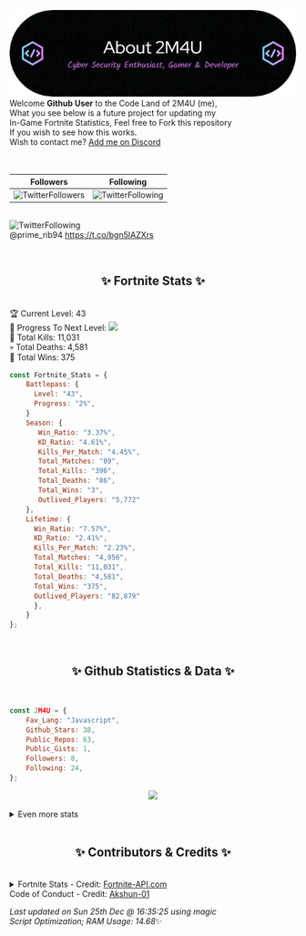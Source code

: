 
  ![Header](./src/github-banner.png)
  <br>
  Welcome **Github User** to the Code Land of 2M4U (me),<br>
  What you see below is a future project for updating my<br>
  In-Game Fortnite Statistics, Feel free to Fork this repository<br>
  If you wish to see how this works.
  <br>
  Wish to contact me? [Add me on Discord](https://tinyurl.com/addmeondiscord)
  <br><br>
  <br>
  
  | Followers  | Following |
  | ---------- |:---------:|
  | ![TwitterFollowers](https://img.shields.io/badge/Twitter%20Followers-85-blue)  | ![TwitterFollowing](https://img.shields.io/badge/Twitter%20Following-286-blue)  |


  <br>![TwitterFollowing](https://img.shields.io/badge/Latest%20Tweet--blue)<br>
  @prime_rib94 https://t.co/bgn5IAZXrs
   
  <br><h2 align="center"> ✨ Fortnite Stats ✨</h2><br>
  🏆 Current Level: 43<br>
  🎉 Progress To Next Level: ![](https://geps.dev/progress/2)<br>
  🎯 Total Kills: 11,031<br>
  💀 Total Deaths: 4,581<br>
  👑 Total Wins: 375<br>

```js
const Fortnite_Stats = {
    Battlepass: {
      Level: "43",
      Progress: "2%",    
    }
    Season: { 
       Win_Ratio: "3.37%",
       KD_Ratio: "4.61%",
       Kills_Per_Match: "4.45%",
       Total_Matches: "89",
       Total_Kills: "396",
       Total_Deaths: "86",
       Total_Wins: "3",
       Outlived_Players: "5,772"
    },
    Lifetime: {
      Win_Ratio: "7.57%",
      KD_Ratio: "2.41%",
      Kills_Per_Match: "2.23%",
      Total_Matches: "4,956",
      Total_Kills: "11,031",
      Total_Deaths: "4,581",
      Total_Wins: "375",
      Outlived_Players: "82,879"
      },
    }
}; 
```


<br><h2 align="center"> ✨ Github Statistics & Data ✨</h2><br>

```js
const 2M4U = {
    Fav_Lang: "Javascript",
    Github_Stars: 38,
    Public_Repos: 63,
    Public_Gists: 1,
    Followers: 8,
    Following: 24,
}; 
```

<p align="center">
<img src="https://github-readme-streak-stats.herokuapp.com/?user=2M4U&theme=tokyonight">
</p>
<details>
  <summary>
      Even more stats
  </summary>
  <p align="center">
    <img src="https://github-profile-trophy.vercel.app/?username=2M4U&theme=dracula">
    <img src="https://github-readme-stats.vercel.app/api?username=2M4U&theme=tokyonight&count_private=true&show_icons=true&include_all_commits=true">
  </p>
</details>
<br><h2 align="center"> ✨ Contributors & Credits ✨</h2><br>
<details>
  <summary>
      Fortnite Stats - Credit: <a href="https://fortnite-api.com/?utm_source=github.com/2M4U/2M4U">Fortnite-API.com</a><br>
      Code of Conduct - Credit: <a href="https://github.com/Akshun-01">Akshun-01</a>
  </summary>
</details>

<!-- Last updated on Sun Dec 25 2022 16:35:25 GMT+0000 (Coordinated Universal Time) ;-;-->
<i>Last updated on  Sun 25th Dec @ 16:35:25 using magic<br>
Script Optimization; RAM Usage: 14.68</i>✨